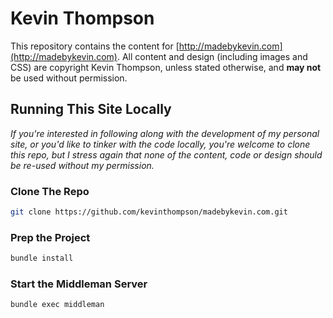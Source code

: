 Kevin Thompson
====================

This repository contains the content for [http://madebykevin.com](http://madebykevin.com). 
All content and design (including images and CSS) are copyright Kevin Thompson, unless stated otherwise, and **may not**
be used without permission.

## Running This Site Locally
*If you're interested in following along with the development of my personal site, or you'd like to 
tinker with the code locally, you're welcome to clone this repo, but I stress again that none of
the content, code or design should be re-used without my permission.*

### Clone The Repo
``` bash
git clone https://github.com/kevinthompson/madebykevin.com.git
```

### Prep the Project
``` bash
bundle install
```

### Start the Middleman Server
``` bash
bundle exec middleman
```
